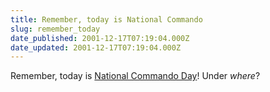 ```yaml
---
title: Remember, today is National Commando
slug: remember_today
date_published: 2001-12-17T07:19:04.000Z
date_updated: 2001-12-17T07:19:04.000Z
---
```


Remember, today is [National Commando Day](http://www.succaland.com/commando/)! Under *where*?
